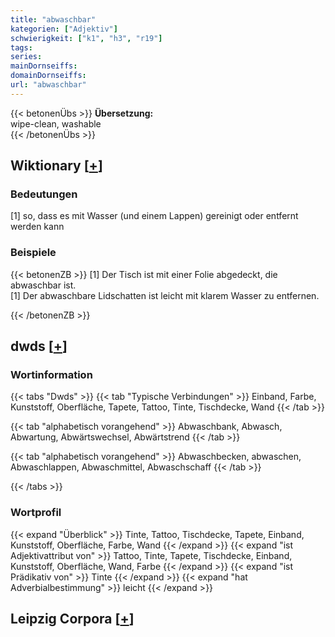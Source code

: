 ```yaml
---
title: "abwaschbar"
kategorien: ["Adjektiv"]
schwierigkeit: ["k1", "h3", "r19"]
tags:
series:
mainDornseiffs:
domainDornseiffs:
url: "abwaschbar"
---
```


{{< betonenÜbs >}}
**Übersetzung:**  
wipe-clean, washable  
{{< /betonenÜbs >}}

## Wiktionary [[+](https://de.wiktionary.org/wiki/abwaschbar)]

### Bedeutungen
[1] so, dass es mit Wasser (und einem Lappen) gereinigt oder entfernt werden kann  

### Beispiele
{{< betonenZB >}}
[1] Der Tisch ist mit einer Folie abgedeckt, die abwaschbar ist.  
[1] Der abwaschbare Lidschatten ist leicht mit klarem Wasser zu entfernen.  

{{< /betonenZB >}}


## dwds [[+](https://www.dwds.de/wb/abwaschbar)]

### Wortinformation
{{< tabs "Dwds" >}}
{{< tab "Typische Verbindungen" >}}
Einband, Farbe, Kunststoff, Oberfläche, Tapete, Tattoo, Tinte, Tischdecke, Wand
{{< /tab >}}

{{< tab "alphabetisch vorangehend" >}}
Abwaschbank, Abwasch, Abwartung, Abwärtswechsel, Abwärtstrend
{{< /tab >}}

{{< tab "alphabetisch vorangehend" >}}
Abwaschbecken, abwaschen, Abwaschlappen, Abwaschmittel, Abwaschschaff
{{< /tab >}}

{{< /tabs >}}

### Wortprofil
{{< expand "Überblick" >}} Tinte, Tattoo, Tischdecke, Tapete, Einband, Kunststoff, Oberfläche, Farbe, Wand {{< /expand >}}
{{< expand "ist Adjektivattribut von" >}} Tattoo, Tinte, Tapete, Tischdecke, Einband, Kunststoff, Oberfläche, Wand, Farbe {{< /expand >}}
{{< expand "ist Prädikativ von" >}} Tinte {{< /expand >}}
{{< expand "hat Adverbialbestimmung" >}} leicht {{< /expand >}}

## Leipzig Corpora [[+](https://corpora.uni-leipzig.de/en/res?word=abwaschbar&corpusId=deu_newscrawl-public_2018)]

